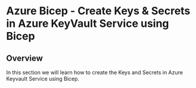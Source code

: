 # Azure Bicep - Create Keys & Secrets in Azure KeyVault Service using Bicep

## Overview
In this section we will learn how to create the Keys and Secrets in Azure Keyvault Service using Bicep.


